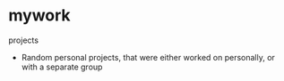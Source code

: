 # mywork
projects


 * Random personal projects, that were either worked on personally, or with a separate group
 
